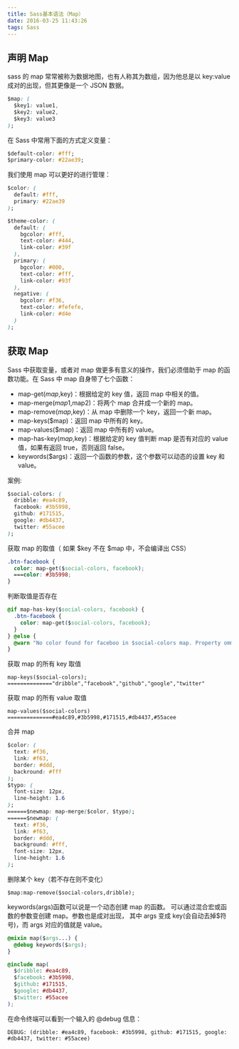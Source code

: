 ```yaml
---
title: Sass基本语法（Map）
date: 2016-03-25 11:43:26
tags: Sass
---
```


## 声明 Map

sass 的 map 常常被称为数据地图，也有人称其为数组，因为他总是以 key:value 成对的出现，但其更像是一个 JSON 数据。

<!-- more -->

```css
$map: (
  $key1: value1,
  $key2: value2,
  $key3: value3
);
```

在 Sass 中常用下面的方式定义变量：

```css
$default-color: #fff;
$primary-color: #22ae39;
```

我们使用 map 可以更好的进行管理：

```css
$color: (
  default: #fff,
  primary: #22ae39
);

$theme-color: (
  default: (
    bgcolor: #fff,
    text-color: #444,
    link-color: #39f
  ),
  primary: (
    bgcolor: #000,
    text-color: #fff,
    link-color: #93f
  ),
  negative: (
    bgcolor: #f36,
    text-color: #fefefe,
    link-color: #d4e
  )
);
```

<!--more-->

## 获取 Map

Sass 中获取变量，或者对 map 做更多有意义的操作，我们必须借助于 map 的函数功能。在 Sass 中 map 自身带了七个函数：

- map-get($map,$key)：根据给定的 key 值，返回 map 中相关的值。
- map-merge($map1,$map2)：将两个 map 合并成一个新的 map。
- map-remove($map,$key)：从 map 中删除一个 key，返回一个新 map。
- map-keys(\$map)：返回 map 中所有的 key。
- map-values(\$map)：返回 map 中所有的 value。
- map-has-key($map,$key)：根据给定的 key 值判断 map 是否有对应的 value 值，如果有返回 true，否则返回 false。
- keywords(\$args)：返回一个函数的参数，这个参数可以动态的设置 key 和 value。

案例:

```css
$social-colors: (
  dribble: #ea4c89,
  facebook: #3b5998,
  github: #171515,
  google: #db4437,
  twitter: #55acee
);
```

获取 map 的取值（ 如果 $key 不在 $map 中，不会编译出 CSS）

```css
.btn-facebook {
  color: map-get($social-colors, facebook);
  ===color: #3b5998;
}
```

判断取值是否存在

```css
@if map-has-key($social-colors, facebook) {
  .btn-facebook {
    color: map-get($social-colors, facebook);
  }
} @else {
  @warn "No color found for faceboo in $social-colors map. Property ommitted.";
}
```

获取 map 的所有 key 取值

    map-keys($social-colors);
    =============="dribble","facebook","github","google","twitter"

获取 map 的所有 value 取值

    map-values($social-colors)
    ==============#ea4c89,#3b5998,#171515,#db4437,#55acee

合并 map

```css
$color: (
  text: #f36,
  link: #f63,
  border: #ddd,
  backround: #fff
);
$typo: (
  font-size: 12px,
  line-height: 1.6
);
======$newmap: map-merge($color, $typo);
======$newmap: (
  text: #f36,
  link: #f63,
  border: #ddd,
  background: #fff,
  font-size: 12px,
  line-height: 1.6
);
```

删除某个 key（若不存在则不变化）

    $map:map-remove($social-colors,dribble);

keywords(args)函数可以说是一个动态创建 map 的函数。
可以通过混合宏或函数的参数变创建 map。参数也是成对出现，
其中 args 变成 key(会自动去掉\$符号)，而 args 对应的值就是 value。

```css
@mixin map($args...) {
  @debug keywords($args);
}

@include map(
  $dribble: #ea4c89,
  $facebook: #3b5998,
  $github: #171515,
  $google: #db4437,
  $twitter: #55acee
);
```

在命令终端可以看到一个输入的 @debug 信息：

    DEBUG: (dribble: #ea4c89, facebook: #3b5998, github: #171515, google: #db4437, twitter: #55acee)
